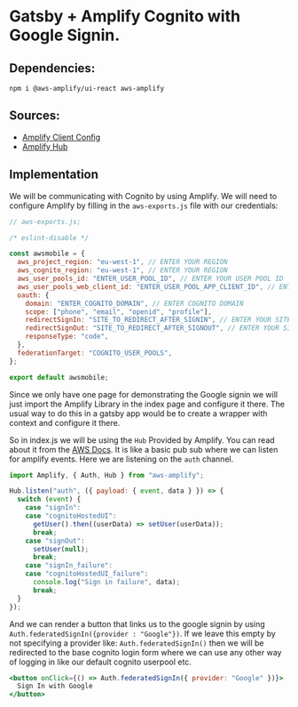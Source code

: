# Gatsby + Amplify Cognito with Google Signin.

## Dependencies:

```
npm i @aws-amplify/ui-react aws-amplify
```

## Sources:

- [Amplify Client Config](https://docs.amplify.aws/lib/client-configuration/configuring-amplify-categories/q/platform/js)
- [Amplify Hub](https://docs.amplify.aws/lib/utilities/hub/q/platform/js)

## Implementation

We will be communicating with Cognito by using Amplify. We will need to configure Amplify by filling in the `aws-exports.js` file with our credentials:

```javascript
// aws-exports.js;

/* eslint-disable */

const awsmobile = {
  aws_project_region: "eu-west-1", // ENTER YOUR REGION
  aws_cognito_region: "eu-west-1", // ENTER YOUR REGION
  aws_user_pools_id: "ENTER_USER_POOL_ID", // ENTER YOUR USER POOL ID
  aws_user_pools_web_client_id: "ENTER_USER_POOL_APP_CLIENT_ID", // ENTER YOUR CLIENT ID
  oauth: {
    domain: "ENTER_COGNITO_DOMAIN", // ENTER COGNITO DOMAIN
    scope: ["phone", "email", "openid", "profile"],
    redirectSignIn: "SITE_TO_REDIRECT_AFTER_SIGNIN", // ENTER YOUR SITE
    redirectSignOut: "SITE_TO_REDIRECT_AFTER_SIGNOUT", // ENTER YOUR SITE
    responseType: "code",
  },
  federationTarget: "COGNITO_USER_POOLS",
};

export default awsmobile;
```

Since we only have one page for demonstrating the Google signin we will just import the Amplify Library in the index page and configure it there. The usual way to do this in a gatsby app would be to create a wrapper with context and configure it there.

So in index.js we will be using the `Hub` Provided by Amplify. You can read about it from the [AWS Docs](https://docs.amplify.aws/lib/utilities/hub/q/platform/js). It is like a basic pub sub where we can listen for amplify events. Here we are listening on the `auth` channel.

```javascript
import Amplify, { Auth, Hub } from "aws-amplify";

Hub.listen("auth", ({ payload: { event, data } }) => {
  switch (event) {
    case "signIn":
    case "cognitoHostedUI":
      getUser().then((userData) => setUser(userData));
      break;
    case "signOut":
      setUser(null);
      break;
    case "signIn_failure":
    case "cognitoHostedUI_failure":
      console.log("Sign in failure", data);
      break;
  }
});
```

And we can render a button that links us to the google signin by using `Auth.federatedSignIn({provider : "Google"})`. If we leave this empty by not specifying a provider like: `Auth.federatedSignIn()` then we will be redirected to the base cognito login form where we can use any other way of logging in like our default cognito userpool etc.

```jsx
<button onClick={() => Auth.federatedSignIn({ provider: "Google" })}>
  Sign In with Google
</button>
```
